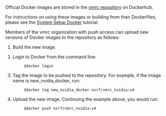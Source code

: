 Official Docker images are stored in the [vmrc repository](https://hub.docker.com/u/vmrc/dashboard/) on Dockerhub.

For instructions on using these images or building from their Dockerfiles, please see the [System Setup Docker](https://bitbucket.org/osrf/vmrc/wiki/tutorials/SystemSetupDocker) tutorial.

Members of the vmrc organization with push access can upload new versions of Docker images to the repository as follows:

1. Build the new image.

1. Login to Docker from the command line:

            $docker login

1. Tag the image to be pushed to the repository. For example, if the image name is new_nvidia_docker, run:

            $docker tag new_nvidia_docker osrf/vmrc_nvidia:v4

1. Upload the new image. Continuing the example above, you would run:

            $docker push osrf/vmrc_nvidia:v4